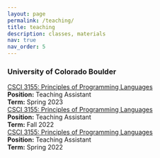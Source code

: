 ```yaml
---
layout: page
permalink: /teaching/
title: teaching
description: classes, materials
nav: true
nav_order: 5
---
```


<article>
    <h3>University of Colorado Boulder</h3>
    <div class="container p-3 my-3">
        <a href="https://experts.colorado.edu/display/coursename_CSCI-3155">CSCI 3155: Principles of Programming Languages</a><br>
        <b>Position:</b> Teaching Assistant<br>
        <b>Term:</b> Spring 2023
    </div>
    <div class="container p-3 my-3">
        <a href="https://experts.colorado.edu/display/coursename_CSCI-3155">CSCI 3155: Principles of Programming Languages</a><br>
        <b>Position:</b> Teaching Assistant<br>
        <b>Term:</b> Fall 2022
    </div>
    <div class="container p-3 my-3">
        <a href="https://experts.colorado.edu/display/coursename_CSCI-3155">CSCI 3155: Principles of Programming Languages</a><br>
        <b>Position:</b> Teaching Assistant<br>
        <b>Term:</b> Spring 2022
    </div>
</article>
